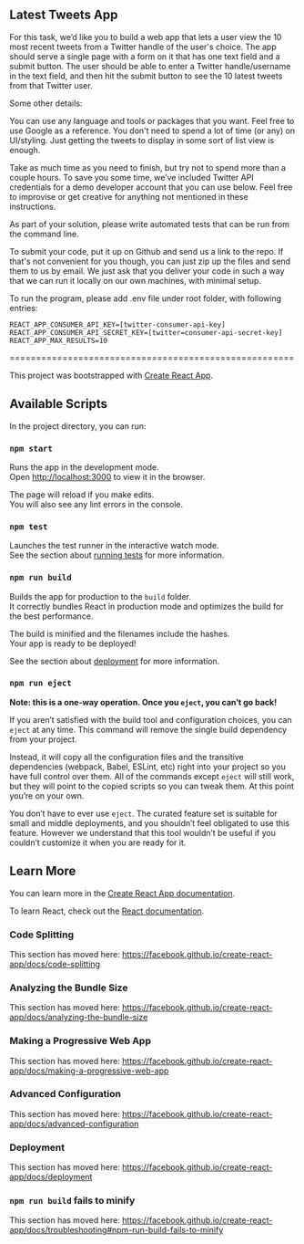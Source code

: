 ## Latest Tweets App

For this task, we’d like you to build a web app that lets a user view the 10 most recent tweets from a Twitter handle of the user's choice. The app should serve a single page with a form on it that has one text field and a submit button. The user should be able to enter a Twitter handle/username in the text field, and then hit the submit button to see the 10 latest tweets from that Twitter user.

Some other details:

You can use any language and tools or packages that you want.
Feel free to use Google as a reference.
You don't need to spend a lot of time (or any) on UI/styling. Just getting the tweets to display in some sort of list view is enough.

Take as much time as you need to finish, but try not to spend more than a couple hours.
To save you some time, we’ve included Twitter API credentials for a demo developer account that you can use below.
Feel free to improvise or get creative for anything not mentioned in these instructions.

As part of your solution, please write automated tests that can be run from the command line.

To submit your code, put it up on Github and send us a link to the repo. If that's not convenient for you though, you can just zip up the files and send them to us by email. We just ask that you deliver your code in such a way that we can run it locally on our own machines, with minimal setup.

To run the program, please add .env file under root folder, with following entries:

```
REACT_APP_CONSUMER_API_KEY=[twitter-consumer-api-key]
REACT_APP_CONSUMER_API_SECRET_KEY=[twitter=consumer-api-secret-key]
REACT_APP_MAX_RESULTS=10
```

======================================================

This project was bootstrapped with [Create React App](https://github.com/facebook/create-react-app).

## Available Scripts

In the project directory, you can run:

### `npm start`

Runs the app in the development mode.<br />
Open [http://localhost:3000](http://localhost:3000) to view it in the browser.

The page will reload if you make edits.<br />
You will also see any lint errors in the console.

### `npm test`

Launches the test runner in the interactive watch mode.<br />
See the section about [running tests](https://facebook.github.io/create-react-app/docs/running-tests) for more information.

### `npm run build`

Builds the app for production to the `build` folder.<br />
It correctly bundles React in production mode and optimizes the build for the best performance.

The build is minified and the filenames include the hashes.<br />
Your app is ready to be deployed!

See the section about [deployment](https://facebook.github.io/create-react-app/docs/deployment) for more information.

### `npm run eject`

**Note: this is a one-way operation. Once you `eject`, you can’t go back!**

If you aren’t satisfied with the build tool and configuration choices, you can `eject` at any time. This command will remove the single build dependency from your project.

Instead, it will copy all the configuration files and the transitive dependencies (webpack, Babel, ESLint, etc) right into your project so you have full control over them. All of the commands except `eject` will still work, but they will point to the copied scripts so you can tweak them. At this point you’re on your own.

You don’t have to ever use `eject`. The curated feature set is suitable for small and middle deployments, and you shouldn’t feel obligated to use this feature. However we understand that this tool wouldn’t be useful if you couldn’t customize it when you are ready for it.

## Learn More

You can learn more in the [Create React App documentation](https://facebook.github.io/create-react-app/docs/getting-started).

To learn React, check out the [React documentation](https://reactjs.org/).

### Code Splitting

This section has moved here: https://facebook.github.io/create-react-app/docs/code-splitting

### Analyzing the Bundle Size

This section has moved here: https://facebook.github.io/create-react-app/docs/analyzing-the-bundle-size

### Making a Progressive Web App

This section has moved here: https://facebook.github.io/create-react-app/docs/making-a-progressive-web-app

### Advanced Configuration

This section has moved here: https://facebook.github.io/create-react-app/docs/advanced-configuration

### Deployment

This section has moved here: https://facebook.github.io/create-react-app/docs/deployment

### `npm run build` fails to minify

This section has moved here: https://facebook.github.io/create-react-app/docs/troubleshooting#npm-run-build-fails-to-minify
